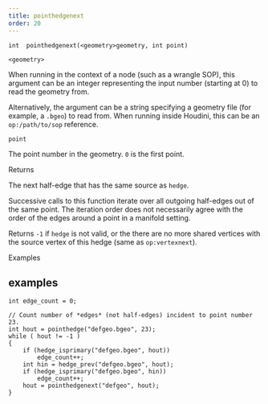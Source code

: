 ```yaml
---
title: pointhedgenext
order: 20
---
```

`int  pointhedgenext(<geometry>geometry, int point)`

`<geometry>`

When running in the context of a node (such as a wrangle SOP), this argument can be an integer representing the input number (starting at 0) to read the geometry from.

Alternatively, the argument can be a string specifying a geometry file (for example, a `.bgeo`) to read from. When running inside Houdini, this can be an `op:/path/to/sop` reference.

`point`

The point number in the geometry. `0` is the first point.

Returns

The next half-edge that has the same source as `hedge`.

Successive calls to this function iterate over all outgoing half-edges out of the same point.
The iteration order does not necessarily agree with the order of the edges around a point in a manifold setting.

Returns `-1` if `hedge` is not valid, or the there are no more shared vertices with the source vertex of this hedge (same as `op:vertexnext`).

Examples

## examples

```vex
int edge_count = 0;

// Count number of *edges* (not half-edges) incident to point number 23.
int hout = pointhedge("defgeo.bgeo", 23);
while ( hout != -1 )
{
    if (hedge_isprimary("defgeo.bgeo", hout))
        edge_count++;
    int hin = hedge_prev("defgeo.bgeo", hout);
    if (hedge_isprimary("defgeo.bgeo", hin))
        edge_count++;
    hout = pointhedgenext("defgeo", hout);
}

```
